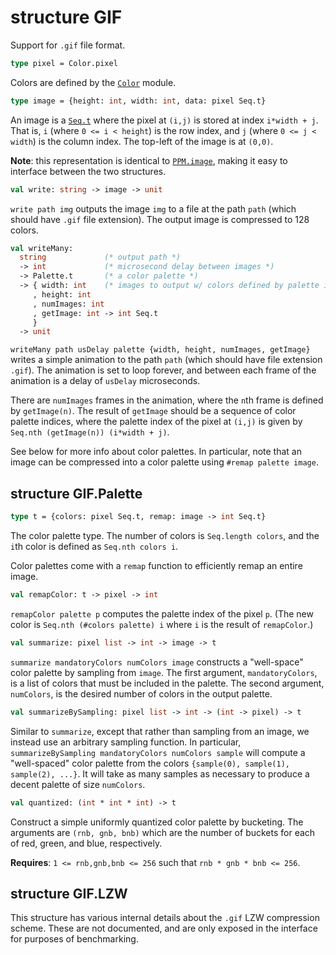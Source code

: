 # structure GIF

Support for `.gif` file format.

```sml
type pixel = Color.pixel
```

Colors are defined by the [`Color`](doc/Color.md) module.

```sml
type image = {height: int, width: int, data: pixel Seq.t}
```

An image is a [`Seq.t`](doc/Seq.md) where the pixel at `(i,j)` is stored
at index `i*width + j`. That is, `i` (where `0 <= i < height`) is the row
index, and `j` (where `0 <= j < width`) is the column index. The top-left of
the image is at `(0,0)`.

**Note**: this representation is identical to [`PPM.image`](doc/PPM.md), making
it easy to interface between the two structures.

```sml
val write: string -> image -> unit
```
`write path img` outputs the image `img` to a file at the path `path` (which
should have `.gif` file extension). The output image is compressed to 128
colors.

```sml
val writeMany:
  string             (* output path *)
  -> int             (* microsecond delay between images *)
  -> Palette.t       (* a color palette *)
  -> { width: int    (* images to output w/ colors defined by palette indices *)
     , height: int
     , numImages: int
     , getImage: int -> int Seq.t
     }
  -> unit
```
`writeMany path usDelay palette {width, height, numImages, getImage}` writes
a simple animation to the path `path` (which should have file extension `.gif`).
The animation is set to loop forever, and between each frame of the animation
is a delay of `usDelay` microseconds.

There are `numImages` frames in the animation, where the `n`th frame is defined
by `getImage(n)`. The result of `getImage` should be a sequence of color
palette indices, where the palette index of the pixel at `(i,j)` is given by
`Seq.nth (getImage(n)) (i*width + j)`.

See below for more info about color palettes. In particular, note that an
image can be compressed into a color palette using `#remap palette image`.

## structure GIF.Palette

```sml
type t = {colors: pixel Seq.t, remap: image -> int Seq.t}
```
The color palette type. The number of colors is `Seq.length colors`, and
the `i`th color is defined as `Seq.nth colors i`.

Color palettes come with a `remap` function to efficiently remap an entire
image.

```sml
val remapColor: t -> pixel -> int
```
`remapColor palette p` computes the palette index of the pixel `p`. (The
new color is `Seq.nth (#colors palette) i` where `i` is the result of
`remapColor`.)

```sml
val summarize: pixel list -> int -> image -> t
```
`summarize mandatoryColors numColors image` constructs a "well-space" color
palette by sampling from `image`. The first argument, `mandatoryColors`, is a
list of colors that must be included in the palette. The second argument,
`numColors`, is the desired number of colors in the output palette.

```sml
val summarizeBySampling: pixel list -> int -> (int -> pixel) -> t
```
Similar to `summarize`, except that rather than sampling from an image, we
instead use an arbitrary sampling function. In particular,
`summarizeBySampling mandatoryColors numColors sample` will compute a
"well-spaced" color palette from the colors
`{sample(0), sample(1), sample(2), ...}`. It will take as many samples as
necessary to produce a decent palette of size `numColors`.

```sml
val quantized: (int * int * int) -> t
```
Construct a simple uniformly quantized color palette by bucketing. The
arguments are `(rnb, gnb, bnb)` which are the number of buckets for each of
red, green, and blue, respectively.

**Requires**: `1 <= rnb,gnb,bnb <= 256` such that
`rnb * gnb * bnb <= 256`.

## structure GIF.LZW

This structure has various internal details about the `.gif` LZW compression
scheme. These are not documented, and are only exposed in the interface
for purposes of benchmarking.
